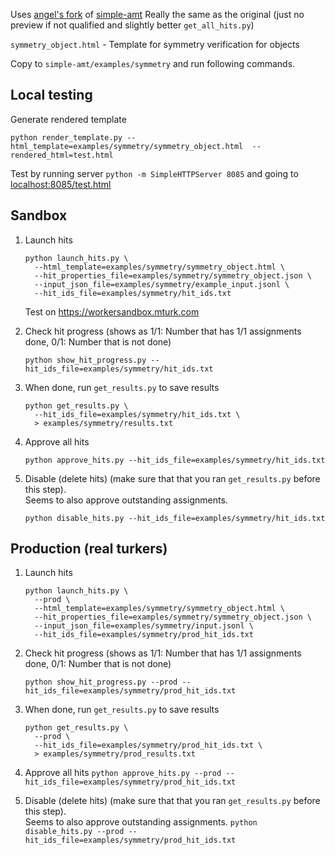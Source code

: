Uses [angel's fork](https://github.com/angelxuanchang/simple-amt) of [simple-amt](https://github.com/jcjohnson/simple-amt)
Really the same as the original (just no preview if not qualified and slightly better `get_all_hits.py`) 

`symmetry_object.html` - Template for symmetry verification for objects 

Copy to `simple-amt/examples/symmetry` and run following commands.


## Local testing ##

Generate rendered template

`python render_template.py --html_template=examples/symmetry/symmetry_object.html  --rendered_html=test.html`

Test by running server `python -m SimpleHTTPServer 8085` and going to <localhost:8085/test.html>


## Sandbox ##
1. Launch hits 
    ```
    python launch_hits.py \
      --html_template=examples/symmetry/symmetry_object.html \
      --hit_properties_file=examples/symmetry/symmetry_object.json \
      --input_json_file=examples/symmetry/example_input.jsonl \
      --hit_ids_file=examples/symmetry/hit_ids.txt
    ```
   Test on <https://workersandbox.mturk.com>

1. Check hit progress (shows as 1/1: Number that has 1/1 assignments done, 0/1: Number that is not done)
    
    `python show_hit_progress.py --hit_ids_file=examples/symmetry/hit_ids.txt`  

1. When done, run `get_results.py` to save results
    ```
    python get_results.py \
      --hit_ids_file=examples/symmetry/hit_ids.txt \
      > examples/symmetry/results.txt
    ```

1. Approve all hits

    `python approve_hits.py --hit_ids_file=examples/symmetry/hit_ids.txt`

1. Disable (delete hits) (make sure that that you ran `get_results.py` before this step).  
Seems to also approve outstanding assignments.

    `python disable_hits.py --hit_ids_file=examples/symmetry/hit_ids.txt`


## Production (real turkers) ##
1. Launch hits 
    ```
    python launch_hits.py \
      --prod \
      --html_template=examples/symmetry/symmetry_object.html \
      --hit_properties_file=examples/symmetry/symmetry_object.json \
      --input_json_file=examples/symmetry/input.jsonl \
      --hit_ids_file=examples/symmetry/prod_hit_ids.txt
    ```

1. Check hit progress (shows as 1/1: Number that has 1/1 assignments done, 0/1: Number that is not done)

    `python show_hit_progress.py --prod --hit_ids_file=examples/symmetry/prod_hit_ids.txt`

1. When done, run `get_results.py` to save results
    ```
    python get_results.py \
      --prod \
      --hit_ids_file=examples/symmetry/prod_hit_ids.txt \
      > examples/symmetry/prod_results.txt
    ```

1. Approve all hits
    `python approve_hits.py --prod --hit_ids_file=examples/symmetry/prod_hit_ids.txt`


1. Disable (delete hits) (make sure that that you ran `get_results.py` before this step).  
Seems to also approve outstanding assignments.
    `python disable_hits.py --prod --hit_ids_file=examples/symmetry/prod_hit_ids.txt`


